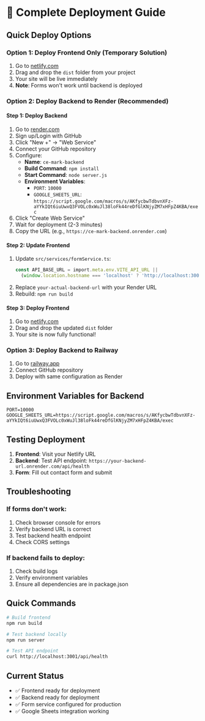# 🚀 Complete Deployment Guide

## Quick Deploy Options

### Option 1: Deploy Frontend Only (Temporary Solution)
1. Go to [netlify.com](https://netlify.com)
2. Drag and drop the `dist` folder from your project
3. Your site will be live immediately
4. **Note**: Forms won't work until backend is deployed

### Option 2: Deploy Backend to Render (Recommended)

#### Step 1: Deploy Backend
1. Go to [render.com](https://render.com)
2. Sign up/Login with GitHub
3. Click "New +" → "Web Service"
4. Connect your GitHub repository
5. Configure:
   - **Name**: `ce-mark-backend`
   - **Build Command**: `npm install`
   - **Start Command**: `node server.js`
   - **Environment Variables**:
     - `PORT`: `10000`
     - `GOOGLE_SHEETS_URL`: `https://script.google.com/macros/s/AKfycbwTdbvnXFz-aYYkIQt6iuUwxQ3FVOLc0xWuJl38loFk44reDfGlKNjyZM7xHFpZ4KBA/exec`
6. Click "Create Web Service"
7. Wait for deployment (2-3 minutes)
8. Copy the URL (e.g., `https://ce-mark-backend.onrender.com`)

#### Step 2: Update Frontend
1. Update `src/services/formService.ts`:
   ```typescript
   const API_BASE_URL = import.meta.env.VITE_API_URL || 
     (window.location.hostname === 'localhost' ? 'http://localhost:3001' : 'https://your-actual-backend-url.onrender.com');
   ```
2. Replace `your-actual-backend-url` with your Render URL
3. Rebuild: `npm run build`

#### Step 3: Deploy Frontend
1. Go to [netlify.com](https://netlify.com)
2. Drag and drop the updated `dist` folder
3. Your site is now fully functional!

### Option 3: Deploy Backend to Railway
1. Go to [railway.app](https://railway.app)
2. Connect GitHub repository
3. Deploy with same configuration as Render

## Environment Variables for Backend

```env
PORT=10000
GOOGLE_SHEETS_URL=https://script.google.com/macros/s/AKfycbwTdbvnXFz-aYYkIQt6iuUwxQ3FVOLc0xWuJl38loFk44reDfGlKNjyZM7xHFpZ4KBA/exec
```

## Testing Deployment

1. **Frontend**: Visit your Netlify URL
2. **Backend**: Test API endpoint: `https://your-backend-url.onrender.com/api/health`
3. **Form**: Fill out contact form and submit

## Troubleshooting

### If forms don't work:
1. Check browser console for errors
2. Verify backend URL is correct
3. Test backend health endpoint
4. Check CORS settings

### If backend fails to deploy:
1. Check build logs
2. Verify environment variables
3. Ensure all dependencies are in package.json

## Quick Commands

```bash
# Build frontend
npm run build

# Test backend locally
npm run server

# Test API endpoint
curl http://localhost:3001/api/health
```

## Current Status
- ✅ Frontend ready for deployment
- ✅ Backend ready for deployment
- ✅ Form service configured for production
- ✅ Google Sheets integration working 